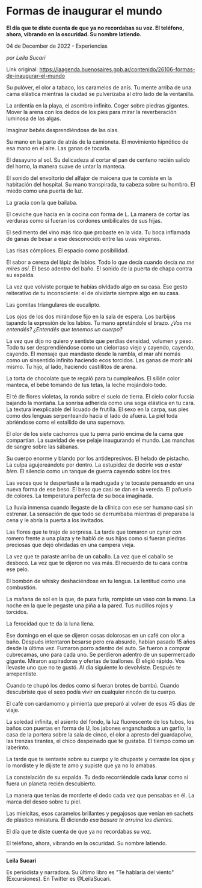 # Formas de inaugurar el mundo

**El día que te diste cuenta de que ya no recordabas su voz. El teléfono, ahora, vibrando en la oscuridad. Su nombre latiendo.**

04 de December de 2022 - Experiencias

_por Leila Sucari_

Link original: https://laagenda.buenosaires.gob.ar/contenido/26106-formas-de-inaugurar-el-mundo



Su pulóver, el olor a tabaco, los caramelos de anís. Tu mente arriba de una cama elástica mientras la ciudad se pulverizaba al otro lado de la ventanilla.




La ardentía en la playa, el asombro infinito. Coger sobre piedras gigantes. Mover la arena con los dedos de los pies para mirar la reverberación luminosa de las algas.




Imaginar bebés desprendiéndose de las olas.




Su mano en la parte de atrás de la camioneta. El movimiento hipnótico de esa mano en el aire. Las ganas de tocarla.




El desayuno al sol. Su delicadeza al cortar el pan de centeno recién salido del horno, la manera suave de untar la manteca.




El sonido del envoltorio del alfajor de maicena que te comiste en la habitación del hospital. Su mano transpirada, tu cabeza sobre su hombro. El miedo como una puerta de luz.




La gracia con la que bailaba.




El ceviche que hacía en la cocina con forma de L. La manera de cortar las verduras como si fueran los cordones umbilicales de sus hijas.




El sedimento del vino más rico que probaste en la vida. Tu boca inflamada de ganas de besar a ese desconocido entre las uvas vírgenes.




Las risas cómplices. El espacio como posibilidad.




El sabor a cereza del lápiz de labios. Todo lo que decía cuando decía *no me mires así.* El beso adentro del baño. El sonido de la puerta de chapa contra su espalda.




La vez que volviste porque te habías olvidado algo en su casa. Ese gesto reiterativo de tu inconsciente: el de olvidarte siempre algo en su casa.




Las gomitas triangulares de eucalipto.




Los ojos de los dos mirándose fijo en la sala de espera. Los barbijos tapando la expresión de los labios. Tu mano apretándole el brazo. *¿Vos me entendés? ¿Entendés que tenemos un cuerpo?*




La vez que dijo no quiero y sentiste que perdías densidad, volumen y peso. Todo tu ser desprendiéndose como un cielorraso viejo y cayendo, cayendo, cayendo. El mensaje que mandaste desde la rambla, el mar ahí nomás como un sinsentido infinito haciendo ecos torcidos. Las ganas de morir ahí mismo. Tu hijo, al lado, haciendo castillitos de arena.




La torta de chocolate que te regaló para tu cumpleaños. El sillón color manteca, el bebé tomando de tus tetas, la leche mojándolo todo.




El té de flores violetas, la ronda sobre el suelo de tierra. El cielo color fucsia bajando la montaña. La sonrisa adherida como una soga elástica en tu cara. La textura inexplicable del licuado de frutilla. El sexo en la carpa, sus pies como dos lenguas serpenteando hacia el lado de afuera. La piel toda abriéndose como el estallido de una supernova.




El olor de los siete cachorros que tu perra parió encima de la cama que compartían. La suavidad de ese pelaje inaugurando el mundo. Las manchas de sangre sobre las sábanas.




Su cuerpo enorme y blando por los antidepresivos. El helado de pistacho. La culpa agujereándote por dentro. La estupidez de decirle *vas a estar bien*. El silencio como un tanque de guerra cayendo sobre los tres.




Las veces que te despertaste a la madrugada y te tocaste pensando en una nueva forma de ese beso. El beso que casi se dan en la vereda. El pañuelo de colores. La temperatura perfecta de su boca imaginada.




La lluvia inmensa cuando llegaste de la clínica con ese ser humano casi sin estrenar. La sensación de que todo se derrumbaba mientras él preparaba la cena y le abría la puerta a los invitados.




Las flores que te trajo de sorpresa. La tarde que tomaron un cynar con romero frente a una plaza y te habló de sus hijos como si fueran piedras preciosas que dejó olvidadas en una campera vieja.




La vez que te paraste arriba de un caballo. La vez que el caballo se desbocó. La vez que te dijeron no vas más. El recuerdo de tu cara contra ese pelo.




El bombón de whisky deshaciéndose en tu lengua. La lentitud como una combustión.




La mañana de sol en la que, de pura furia, rompiste un vaso con la mano. La noche en la que le pegaste una piña a la pared. Tus nudillos rojos y torcidos.




La ferocidad que te da la luna llena.




Ese domingo en el que se dijeron cosas dolorosas en un café con olor a baño. Después intentaron besarse pero era absurdo, habían pasado 15 años desde la última vez. Fumaron porro adentro del auto. Se fueron a comprar cubrecamas, uno para cada uno. Se perdieron adentro de un supermercado gigante. Miraron aspiradoras y ofertas de toallones. Él eligió rápido. Vos llevaste uno que no te gustó. Al día siguiente lo devolviste. Después te arrepentiste.




Cuando te chupó los dedos como si fueran brotes de bambú. Cuando descubriste que el sexo podía vivir en cualquier rincón de tu cuerpo.




El café con cardamomo y pimienta que preparó al volver de esos 45 días de viaje.




La soledad infinita, el asiento del fondo, la luz fluorescente de los tubos, los baños con puertas en forma de U, los jabones enganchados a un garfio, la casa de la portera sobre la sala de cinco, el olor a apresto del guardapolvo, las trenzas tirantes, el chico despeinado que te gustaba. El tiempo como un laberinto.




La tarde que te sentaste sobre su cuerpo y lo chupaste y cerraste los ojos y lo mordiste y le dijiste te amo y supiste que ya no lo amabas.




La constelación de su espalda. Tu dedo recorriéndole cada lunar como si fuera un planeta recién descubierto.




La manera que tenías de morderte el dedo cada vez que pensabas en él. La marca del deseo sobre tu piel.




Las mielcitas, esos caramelos brillantes y pegajosos que venían en sachets de plástico miniatura. Él diciendo *esa basura* *te arruina los dientes.*




El día que te diste cuenta de que ya no recordabas su voz.




El teléfono, ahora, vibrando en la oscuridad. Su nombre latiendo.




---




**Leila Sucari**




Es periodista y narradora. Su último libro es "Te hablaría del viento" (Excursiones). En Twitter es @LeilaSucari.



